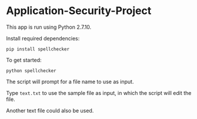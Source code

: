 # Application-Security-Project

This app is run using Python 2.7.10.

Install required dependencies:

`pip install spellchecker`

To get started:

`python spellchecker`

The script will prompt for a file name to use as input.

Type `text.txt` to use the sample file as input, in which the script will edit the file.

Another text file could also be used.

